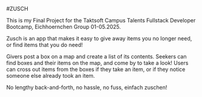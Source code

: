 #ZUSCH

This is my Final Project for the Taktsoft Campus Talents Fullstack Developer Bootcamp, Eichhoernchen Group 01-05.2025.

Zusch is an app that makes it easy to give away items you no longer need, or find items that you do need!

Givers post a box on a map and create a list of its contents.
Seekers can find boxes and their items on the map, and come by to take a look!
Users can cross out items from the boxes if they take an item, or if they notice someone else already took an item.

No lengthy back-and-forth, no hassle, no fuss, einfach zuschen!
